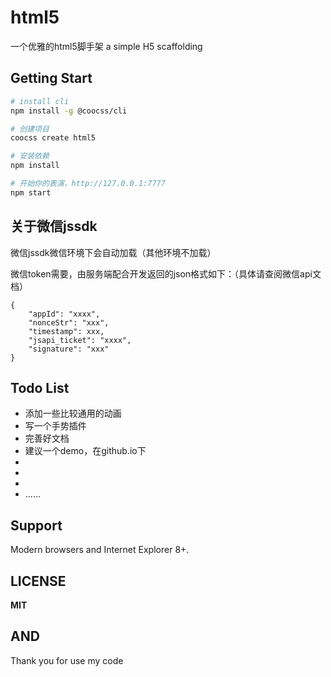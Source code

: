 # html5
一个优雅的html5脚手架
a simple H5 scaffolding

## Getting Start
```bash
# install cli
npm install -g @coocss/cli

# 创建项目
coocss create html5

# 安装依赖
npm install

# 开始你的表演，http://127.0.0.1:7777
npm start
```

## 关于微信jssdk
微信jssdk微信环境下会自动加载（其他环境不加载）

微信token需要，由服务端配合开发返回的json格式如下：（具体请查阅微信api文档）

```
{
	"appId": "xxxx",
	"nonceStr": "xxx",
	"timestamp": xxx,
	"jsapi_ticket": "xxxx",
	"signature": "xxx"
}
```

## Todo List
- 添加一些比较通用的动画
- 写一个手势插件
- 完善好文档
- 建议一个demo，在github.io下
-
-
-
- ......

## Support

Modern browsers and Internet Explorer 8+.


## LICENSE

**MIT**

## AND
Thank you for use my code
